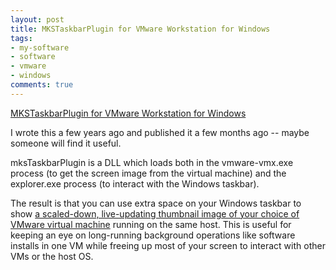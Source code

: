 ```yaml
---
layout: post
title: MKSTaskbarPlugin for VMware Workstation for Windows
tags:
- my-software
- software
- vmware
- windows
comments: true
---
```

[MKSTaskbarPlugin for VMware Workstation for
Windows](http://labs.vmware.com/flings/mkstaskbarplugin)

I wrote this a few years ago and published it a few months ago -- maybe
someone will find it useful.

mksTaskbarPlugin is a DLL which loads both in the vmware-vmx.exe process (to
get the screen image from the virtual machine) and the explorer.exe process
(to interact with the Windows taskbar).

The result is that you can use extra space on your Windows taskbar to show [a
scaled-down, live-updating thumbnail image of your choice of VMware virtual
machine](http://labs.vmware.com/flings/mkstaskbarplugin) running on the same
host. This is useful for keeping an eye on long-running background operations
like software installs in one VM while freeing up most of your screen to
interact with other VMs or the host OS.

